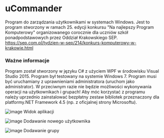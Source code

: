 # uCommander
Program do zarządzania użytkownikami w systemach Windows.
Jest to program stworzony w ramach 25. edycji konkursu "Na najlepszy Program Komputerowy" organizowanego corocznie dla uczniów szkół ponadpodstawowych przez Oddział Krakowskiego SEP. 
https://sep.com.pl/tydzien-w-sep/214/konkurs-komputerowy-w-krakowie.html

### Ważne informacje
Program został stworzony w języku C# z użyciem WPF w środowisku Visual Studio 2015.
Program był testowany na systemie Windows 7.
Program musi być uruchamiany z uprawnieniami administratora (uruchom jako administrator). W
przeciwnym razie nie będzie możliwości wykonywania operacji na użytkownikach i grupach!
Aby móc korzystać z programu należy uprzednio zainstalować bezpłatny zestaw bibliotek przeznaczony dla
platformy.NET Framework 4.5 (np. z oficjalnej strony Microsoftu).

![image](https://github.com/DK333D/uCommander/assets/64826011/24916eb7-40ce-4d7a-af87-fafb95681b59)
Widok aplikacji

![image](https://github.com/DK333D/uCommander/assets/64826011/e25d938b-f292-4ef0-ac36-d2b3c4543be1)
Dodawanie nowego użytkownika

![image](https://github.com/DK333D/uCommander/assets/64826011/92cf8160-4f1a-40a8-9c46-e788dc509768)
Dodawanie grupy

